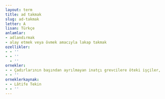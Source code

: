 ```yaml
---
layout: term
title: ad takmak
slug: ad-takmak
letter: A
lisan: Türkçe
anlamlar:
- adlandırmak
- alay etmek veya övmek amacıyla lakap takmak
ozellikler:
- - ''
- - ''
  - ''
ornekler:
- - Çadırlarının başından ayrılmayan inatçı grevcilere öteki işçiler, 'çadır tutan' diye ad taktı.
- - ''
orneklerkaynak:
- - Lâtife Tekin
- - ''
---
```

